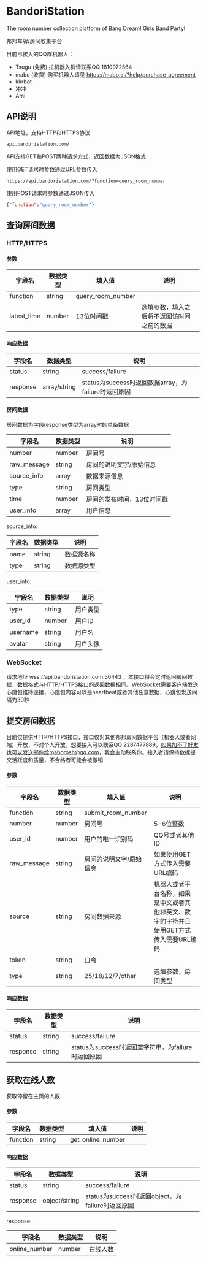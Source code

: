 # BandoriStation

The room number collection platform of Bang Dream! Girls Band Party!

邦邦车牌/房间收集平台

目前已接入的QQ群机器人：
- Tsugu (免费) 拉机器入群请联系QQ 1810972564
- mabo (收费) 购买机器人请见 https://mabo.ai/?help/purchase_agreement
- kkrbot
- 冲冲
- Ami

## API说明

API地址，支持HTTP和HTTPS协议

```url
api.bandoristation.com/
```

API支持GET和POST两种请求方式，返回数据为JSON格式

使用GET请求时参数通过URL参数传入

```url
https://api.bandoristation.com/?function=query_room_number
```

使用POST请求时参数通过JSON传入

```json
{"function":"query_room_number"}
```

## 查询房间数据

### HTTP/HTTPS

#### 参数

| 字段名 | 数据类型 | 填入值 | 说明 |
| --- | --- | --- | --- |
| function | string | query_room_number |
| latest_time | number | 13位时间戳 | 选填参数，填入之后将不返回该时间之前的数据 |

#### 响应数据

| 字段名 | 数据类型 | 说明 |
| --- | --- | --- |
| status | string | success/failure |
| response | array/string | status为success时返回数据array，为failure时返回原因 |

#### 房间数据

房间数据为字段response类型为array时的单条数据

| 字段名 | 数据类型 | 说明 |
| --- | --- | --- |
| number | number | 房间号 |
| raw_message | string | 房间的说明文字/原始信息 |
| source_info | array | 数据来源信息 |
| type | string | 房间类型 |
| time | number | 房间的发布时间，13位时间戳 |
| user_info | array | 用户信息 |

source_info:

| 字段名 | 数据类型 | 说明 |
| --- | --- | --- |
| name | string | 数据源名称 |
| type | string | 数据源类型 |

user_info:

| 字段名 | 数据类型 | 说明 |
| --- | --- | --- |
| type | string | 用户类型 |
| user_id | number | 用户ID |
| username | string | 用户名 |
| avatar | string | 用户头像 |

### WebSocket

请求地址 wss://api.bandoristation.com:50443 ，本接口将会定时返回房间数据，数据格式与HTTP/HTTPS接口的返回数据相同。WebSocket需要客户端发送心跳包维持连接，心跳包内容可以是heartbeat或者其他任意数据，心跳包发送间隔为30秒

## 提交房间数据

目前仅提供HTTP/HTTPS接口，接口仅对其他邦邦房间数据平台（机器人或者网站）开放，不对个人开放。想要接入可以联系QQ 2287477889，如果加不了好友也可以发送邮件给maborosh@qq.com，我会主动联系你。接入者请保持数据提交活跃度和质量，不合格者可能会被撤销

#### 参数

| 字段名 | 数据类型 | 填入值 | 说明 |
| --- | --- | --- | --- |
| function | string | submit_room_number |
| number | number | 房间号 | 5-6位整数 |
| user_id | number | 用户的唯一识别码 | QQ号或者其他ID |
| raw_message | string | 房间的说明文字/原始信息 | 如果使用GET方式传入需要URL编码 |
| source | string | 房间数据来源 | 机器人或者平台名称，如果是中文或者其他非英文、数字的字符并且使用GET方式传入需要URL编码 |
| token | string | 口令 |
| type | string | 25/18/12/7/other | 选填参数，房间类型 |

#### 响应数据

| 字段名 | 数据类型 | 说明 |
| --- | --- | --- |
| status | string | success/failure |
| response | string | status为success时返回空字符串，为failure时返回原因 |

## 获取在线人数

获取停留在主页的人数

#### 参数

| 字段名 | 数据类型 | 填入值 | 说明 |
| --- | --- | --- | --- |
| function | string | get_online_number |

#### 响应数据

| 字段名 | 数据类型 | 说明 |
| --- | --- | --- |
| status | string | success/failure |
| response | object/string | status为success时返回object，为failure时返回原因 |

response:

| 字段名 | 数据类型 | 说明 |
| --- | --- | --- |
| online_number | number | 在线人数 |
